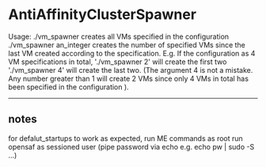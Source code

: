 # AntiAffinityClusterSpawner
Usage:
./vm_spawner 
creates all VMs specified in the configuration
./vm_spawner an_integer
creates the number of specified VMs since the last VM created according to the specification. E.g. If the configuration as 4 VM specifications in total, './vm_spawner 2' will create the first two './vm_spawner 4' will create the last two. (The argument 4 is not a mistake. Any number greater than 1 will create 2 VMs since only 4 VMs in total has been specified in the configuration ).


-------------------------------------------------------------------------------------------------------------
notes
-------------------------------------------------------------------------------------------------------------
for defalut_startups to work as expected,
run ME commands as root 
run opensaf as sessioned user (pipe password via echo e.g. echo pw | sudo -S ...)